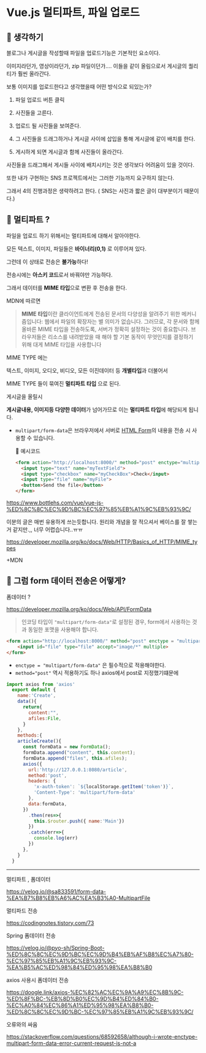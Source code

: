# Vue.js 멀티파트, 파일 업로드



## :thinking: 생각하기

블로그나 게시글을 작성할때 파일을 업로드기능은 기본적인 요소이다. 

이미지라던가, 영상이라던가, zip 파일이던가.... 이들을 같이 올림으로서 게시글의 퀄리티가 훨씬 올라간다.



보통 이미지를 업로드한다고 생각했을때 어떤 방식으로 되있는가?

1. 파일 업로드 버튼 클릭

2. 사진들을 고른다.

3. 업로드 될 사진들을 보여준다.

4. 그 사진들을 드래그하거나 게시글 사이에 삽입을 통해 게시글에 같이 배치를 한다.

5. 게시하게 되면 게시글과 함께 사진들이 올라간다.



사진들을 드래그해서 게시들 사이에 배치시키는 것은 생각보다 어려움이 있을 것이다. 

또한 내가 구현하는 SNS 프로젝트에서는 그러한 기능까지 요구하지 않는다.

그래서 4의 진행과정은 생략하려고 한다. ( SNS는 사진과 짧은 글이 대부분이기 때문이다.)



 

## :e-mail: 멀티파트 ?

파일을 업로드 하기 위해서는 멀티파트에 대해서 알아야한다.



모든 텍스트, 이미지, 파일들은 **바이너리(0,1)** 로 이루어져 있다.

그런데 이 상태로 전송은 **불가능**하다! 

전송시에는 **아스키 코드**로서 바꿔야만 가능하다.

그래서 데이터를 **MIME 타입**으로 변환 후 전송을 한다. 



MDN에 따르면

> **MIME 타입**이란 클라이언트에게 전송된 문서의 다양성을 알려주기 위한 메커니즘입니다: 웹에서 파일의 확장자는 별  의미가 없습니다. 그러므로, 각 문서와 함께 올바른 MIME 타입을 전송하도록, 서버가 정확히 설정하는 것이 중요합니다. 브라우저들은 리소스를 내려받았을 때 해야 할 기본 동작이 무엇인지를 결정하기 위해 대게 MIME 타입을 사용합니다



MIME TYPE 에는

텍스트, 이미지, 오디오, 비디오, 모든 이진데이터 등 **개별타입**과 더불어서

MIME TYPE 들이 묶여진 **멀티파트 타입** 으로 된다.



게시글을 올릴시 

**게시글내용, 이미지등 다양한 데이터**가 넘어가므로 이는 **멀티파트 타입**에 해당되게 됩니다.



- `multipart/form-data`은 브라우저에서 서버로 [HTML Form](https://developer.mozilla.org/en-US/docs/Learn/Forms)의 내용을 전송 시 사용할 수 있습니다.

  :tada: 예시코드

  ```html
  <form action="http://localhost:8000/" method="post" enctype="multipart/form-data">
    <input type="text" name="myTextField">
    <input type="checkbox" name="myCheckBox">Check</input>
    <input type="file" name="myFile">
    <button>Send the file</button>
  </form>
  ```

  

  

https://www.bottlehs.com/vue/vue-js-%ED%8C%8C%EC%9D%BC%EC%97%85%EB%A1%9C%EB%93%9C/

이분의 글은 매번 유용하게 쓰는듯합니다. 원리와 개념을 잘 적으셔서 베이스를 잘 쌓는거 같지만.,, 너무 어렵습니다..ㅠㅠ

https://developer.mozilla.org/ko/docs/Web/HTTP/Basics_of_HTTP/MIME_types

+MDN



## :hear_no_evil: 그럼 form 데이터 전송은 어떻게?



폼데이터 ?

https://developer.mozilla.org/ko/docs/Web/API/FormData

> 인코딩 타입이 `"multipart/form-data"`로 설정된 경우, form에서 사용하는 것과 동일한 포맷을 사용해야 합니다.



```html
<form action="http://localhost:8000/" method="post" enctype = "multipart/form-data">
	<input id="file" type="file" accept="image/*" multiple>
</form>

```

- `enctype = "multipart/form-data"` 은 필수적으로 적용해야한다. 
-  `method="post"` 역시 적용하기도 하나 axios에서 post로 지정했기떄문에 

```javascript
import axios from 'axios'
  export default {
    name:'Create',
    data(){
      return{
        content:"",
        afiles:File,
      }
    },
    methods:{
    articleCreate(){
      const formData = new FormData();
      formData.append("content", this.content);
      formData.append("files", this.afiles);
      axios({
        url:'http://127.0.0.1:8080/article',
        method:'post',
        headers: {
          'x-auth-token': `${localStorage.getItem('token')}`,
          'Content-Type': 'multipart/form-data'
        },
        data:formData,
      })
        .then(res=>{
          this.$router.push({ name:'Main'})
        })
        .catch(err=>{
          console.log(err)
        })
      },
    }
  }
```





------------

멀티파트 , 폼데이터

https://velog.io/@sa833591/form-data-%EA%B7%B8%EB%A6%AC%EA%B3%A0-MultipartFile

멀티파드 전송

https://codingnotes.tistory.com/73

Spring 폼데이터 전송

https://velog.io/@pyo-sh/Spring-Boot-%ED%8C%8C%EC%9D%BC%EC%9D%B4%EB%AF%B8%EC%A7%80-%EC%97%85%EB%A1%9C%EB%93%9C-%EA%B5%AC%ED%98%84%ED%95%98%EA%B8%B0

axios 사용시 폼데이터 전송

https://doogle.link/axios-%EC%82%AC%EC%9A%A9%EC%8B%9C-%ED%8F%BC-%EB%8D%B0%EC%9D%B4%ED%84%B0-%EC%A0%84%EC%86%A1%ED%95%98%EA%B8%B0-%ED%8C%8C%EC%9D%BC-%EC%97%85%EB%A1%9C%EB%93%9C/

오류와의 싸움

https://stackoverflow.com/questions/68592658/although-i-wrote-enctype-multipart-form-data-error-current-request-is-not-a